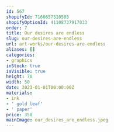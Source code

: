 ```yaml
---
id: 567
shopifyId: 7160657510505
shopifyOptionId: 41108737917033
order: 7
title: Our desires are endless
slug: our-desires-are-endless
url: art-works/our-desires-are-endless
aliases: []
categories:
- graphics
inStock: true
isVisible: true
height: 70
width: 50
date: 2023-01-01T00:00:00Z
materials:
- ink
- ' gold leaf'
- ' paper'
price: 350
mainImage: our_desires_are_endless.jpeg
---
```

